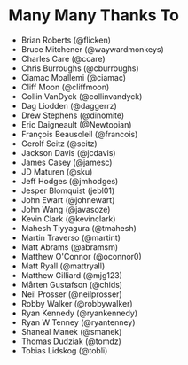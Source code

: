 Many Many Thanks To
===================

* Brian Roberts (@flicken)
* Bruce Mitchener (@waywardmonkeys)
* Charles Care (@ccare)
* Chris Burroughs (@cburroughs)
* Ciamac Moallemi (@ciamac)
* Cliff Moon (@cliffmoon)
* Collin VanDyck (@collinvandyck)
* Dag Liodden (@daggerrz)
* Drew Stephens (@dinomite)
* Eric Daigneault (@Newtopian)
* François Beausoleil (@francois)
* Gerolf Seitz (@seitz)
* Jackson Davis (@jcdavis)
* James Casey (@jamesc)
* JD Maturen (@sku)
* Jeff Hodges (@jmhodges)
* Jesper Blomquist (jebl01)
* John Ewart (@johnewart)
* John Wang (@javasoze)
* Kevin Clark (@kevinclark)
* Mahesh Tiyyagura (@tmahesh)
* Martin Traverso (@martint)
* Matt Abrams (@abramsm)
* Matthew O'Connor (@oconnor0)
* Matt Ryall (@mattryall)
* Matthew Gilliard (@mjg123)
* Mårten Gustafson (@chids)
* Neil Prosser (@neilprosser)
* Robby Walker (@robbywalker)
* Ryan Kennedy (@ryankennedy)
* Ryan W Tenney (@ryantenney)
* Shaneal Manek (@smanek)
* Thomas Dudziak (@tomdz)
* Tobias Lidskog (@tobli)
